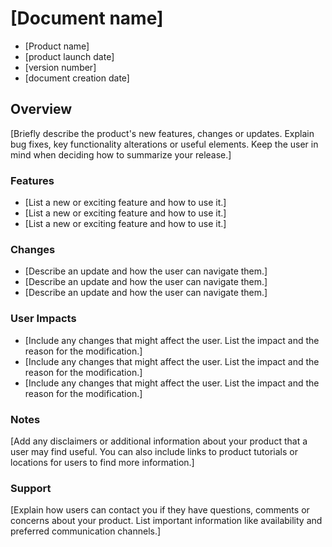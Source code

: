 # [Document name]

- [Product name]
- [product launch date]
- [version number]
- [document creation date]

## Overview

[Briefly describe the product's new features, changes or updates. Explain bug fixes, key functionality alterations or useful elements. Keep the user in mind when deciding how to summarize your release.]

### Features

- [List a new or exciting feature and how to use it.]
- [List a new or exciting feature and how to use it.]
- [List a new or exciting feature and how to use it.]

### Changes

- [Describe an update and how the user can navigate them.]
- [Describe an update and how the user can navigate them.]
- [Describe an update and how the user can navigate them.]

### User Impacts

- [Include any changes that might affect the user. List the impact and the reason for the modification.]
- [Include any changes that might affect the user. List the impact and the reason for the modification.]
- [Include any changes that might affect the user. List the impact and the reason for the modification.]

### Notes

[Add any disclaimers or additional information about your product that a user may find useful. You can also include links to product tutorials or locations for users to find more information.]

### Support

[Explain how users can contact you if they have questions, comments or concerns about your product. List important information like availability and preferred communication channels.]
